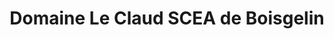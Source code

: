 ---
title: "Domaine Le Claud SCEA de Boisgelin"
url: /saint-jean-de-vedas/domaine-le-claud-scea-de-boisgelin/
shop: alcool
---